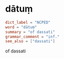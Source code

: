 # dātuṃ

``` toml
dict_label = "NCPED"
word = "dātuṃ"
summary = "of dassati"
grammar_comment = "inf."
see_also = ["dassati"]
```

of dassati

